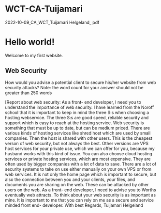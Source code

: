 # WCT-CA-Tuijamari
2022-10-09_CA_WCT_Tuijamari Helgeland_ pdf
<!DOCTYPE html><html>
 <head>
 <title>My first website</title>
 </head>
 <body>
 <h1>Hello world!</h1>
 <p>Welcome to my first website.</p>
 <h2>Web Security</h2>
 <p id="web-security-question">How would you advise a potential 
client to secure his/her website from web security attacks? Note: the 
word count for your answer should not be greater than 250 words</p>
 <p id="web-security-answer">[Report about web security:
As a front- end developer, I need you to understand the importance of web security. 
I have learned from the Noroff school that it is important to keep in mind the three S:s when 
choosing a hosting webservice. The three S:s are good speed, reliable security and support 
which is easy to reach at the hosting service. Web security is something that must be up to 
date, but can be medium priced.
There are various kinds of hosting services like shred host which are used by small companies. 
Then the host is shared with other users. This is the cheapest verson of web security, but not 
always the best. 
Other versions are VPS host services for your private use, which we can offer for you, because 
my husband works with this kind of issue. You can also choose cloud hosting services or private 
hosting services, which are most expensive. They are often used by bigger companies with a lot 
of data to save. 
There are a lot of security systems to take on use either manually on your own VPS or from web 
services. It is not only the home page which is important to secure, but also the connection 
between you and your clients, your files, and documents you are sharing on the web. These can 
be attacked by other users on the web. 
As a front- end developer, I need to advise you to Worths eventually web attracts. To think 
about your web security is as important as mine. It is important to me that you can rely on me
as a secure and service minded front end- developer.
With best Regards, Tuijamari Helgeland
